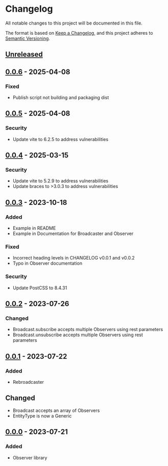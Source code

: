 # Changelog

All notable changes to this project will be documented in this file.

The format is based on [Keep a Changelog](https://keepachangelog.com/en/1.0.0/),
and this project adheres to [Semantic Versioning](https://semver.org/spec/v2.0.0.html).

## [Unreleased]

## [0.0.6] - 2025-04-08

### Fixed

- Publish script not building and packaging dist

## [0.0.5] - 2025-04-08

### Security

- Update vite to 6.2.5 to address vulnerabilities


## [0.0.4] - 2025-03-15

### Security

- Update vite to 5.2.9 to address vulnerabilities
- Update braces to >3.0.3 to address vulnerabilities

## [0.0.3] - 2023-10-18

### Added

- Example in README
- Example in Documentation for Broadcaster and Observer

### Fixed

- Incorrect heading levels in CHANGELOG v0.0.1 and v0.0.2
- Typo in Observer documentation

### Security

- Update PostCSS to 8.4.31

## [0.0.2] - 2023-07-26

### Changed

- Broadcast.subscribe accepts multiple Observers using rest parameters
- Broadcast.unsubscribe accepts multiple Observers using rest parameters

## [0.0.1] - 2023-07-22

### Added

- Rebroadcaster

## Changed

- Broadcast accepts an array of Observers
- EntityType is now a Generic

## [0.0.0] - 2023-07-21

### Added

- Observer library

[unreleased]: https://github.com/taylorhmorris/observer/compare/v0.0.6...HEAD
[0.0.6]: https://github.com/taylorhmorris/observer/compare/v0.0.5...v0.0.6
[0.0.5]: https://github.com/taylorhmorris/observer/compare/v0.0.4...v0.0.5
[0.0.4]: https://github.com/taylorhmorris/observer/compare/v0.0.3...v0.0.4
[0.0.3]: https://github.com/taylorhmorris/observer/compare/v0.0.2...v0.0.3
[0.0.2]: https://github.com/taylorhmorris/observer/compare/v0.0.1...v0.0.2
[0.0.1]: https://github.com/taylorhmorris/observer/compare/v0.0.0...v0.0.1
[0.0.0]: https://github.com/taylorhmorris/observer/releases/tag/v0.0.0
